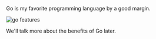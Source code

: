 Go is my favorite programming language by a good margin.

![go features](https://storage.googleapis.com/qvault-webapp-dynamic-assets/course_assets/RxCpanC.png)

We'll talk more about the benefits of Go later.